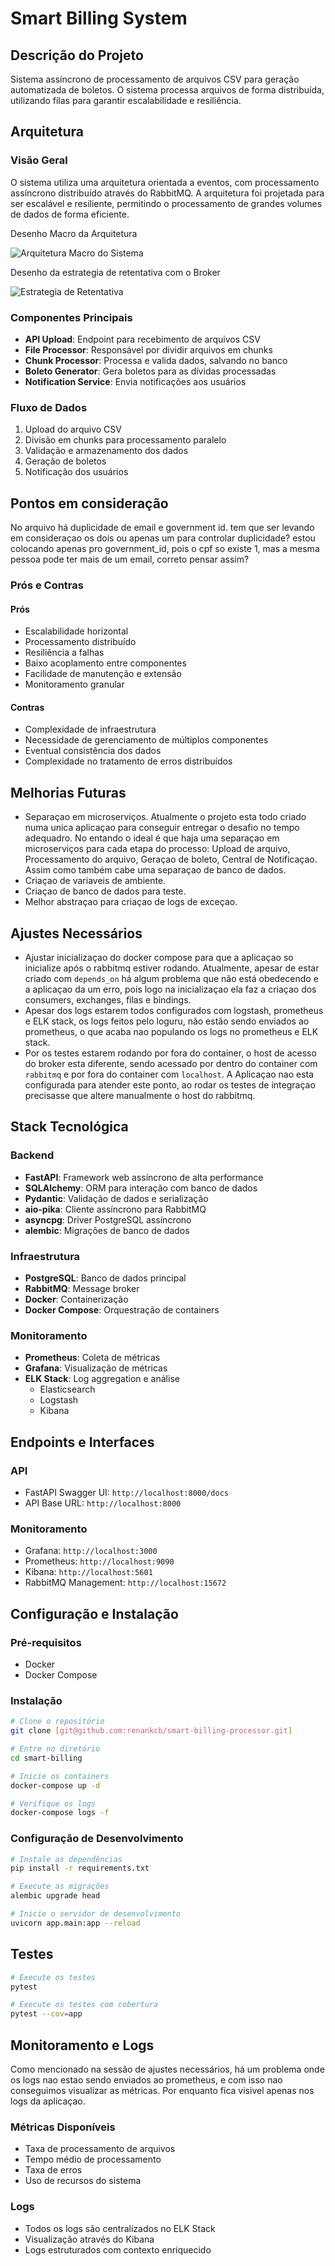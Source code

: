 # Smart Billing System

## Descrição do Projeto
Sistema assíncrono de processamento de arquivos CSV para geração automatizada de boletos. O sistema processa arquivos de forma distribuída, utilizando filas para garantir escalabilidade e resiliência.

## Arquitetura

### Visão Geral
O sistema utiliza uma arquitetura orientada a eventos, com processamento assíncrono distribuído através do RabbitMQ. A arquitetura foi projetada para ser escalável e resiliente, permitindo o processamento de grandes volumes de dados de forma eficiente.

Desenho Macro da Arquitetura

![Arquitetura Macro do Sistema](./docs/images/arquitetura-macro.png)

Desenho da estrategia de retentativa com o Broker

![Estrategia de Retentativa](./docs/images/estrategia-de-retentativa.png)


### Componentes Principais
- **API Upload**: Endpoint para recebimento de arquivos CSV
- **File Processor**: Responsável por dividir arquivos em chunks
- **Chunk Processor**: Processa e valida dados, salvando no banco
- **Boleto Generator**: Gera boletos para as dívidas processadas
- **Notification Service**: Envia notificações aos usuários

### Fluxo de Dados
1. Upload do arquivo CSV
2. Divisão em chunks para processamento paralelo
3. Validação e armazenamento dos dados
4. Geração de boletos
5. Notificação dos usuários

## Pontos em consideração
No arquivo há duplicidade de email e government id. tem que ser levando em consideraçao os dois ou apenas um para controlar duplicidade?
estou colocando apenas pro government_id, pois o cpf so existe 1, mas a mesma pessoa pode ter mais de um email, correto pensar assim?

### Prós e Contras

#### Prós
- Escalabilidade horizontal
- Processamento distribuído
- Resiliência a falhas
- Baixo acoplamento entre componentes
- Facilidade de manutenção e extensão
- Monitoramento granular

#### Contras
- Complexidade de infraestrutura
- Necessidade de gerenciamento de múltiplos componentes
- Eventual consistência dos dados
- Complexidade no tratamento de erros distribuídos

## Melhorias Futuras
- Separaçao em microserviços. Atualmente o projeto esta todo criado numa unica aplicaçao para conseguir entregar o desafio no tempo adequadro. No entando o ideal é que haja uma separaçao em microserviços para cada etapa do processo: Upload de arquivo, Processamento do arquivo, Geraçao de boleto, Central de Notificaçao. Assim como também cabe uma separaçao de banco de dados.
- Criaçao de variaveis de ambiente.
- Criaçao de banco de dados para teste.
- Melhor abstraçao para criaçao de logs de exceçao. 

## Ajustes Necessários
- Ajustar inicializaçao do docker compose para que a aplicaçao so inicialize após o rabbitmq estiver rodando.
Atualmente, apesar de estar criado com `depends_on` há algum problema que não está obedecendo e a aplicaçao da um erro, pois logo na inicializaçao ela faz a criaçao dos consumers, exchanges, filas e bindings.
- Apesar dos logs estarem todos configurados com logstash, prometheus e ELK stack, os logs feitos pelo loguru, não estão sendo enviados ao prometheus, o que acaba nao populando os logs no prometheus e ELK stack.
- Por os testes estarem rodando por fora do container, o host de acesso do broker esta diferente, sendo acessado por dentro do container com `rabbitmq` e por fora do container com `localhost`. A Aplicaçao nao esta configurada para atender este ponto, ao rodar os testes de integraçao precisasse que altere manualmente o host do rabbitmq.

## Stack Tecnológica

### Backend
- **FastAPI**: Framework web assíncrono de alta performance
- **SQLAlchemy**: ORM para interação com banco de dados
- **Pydantic**: Validação de dados e serialização
- **aio-pika**: Cliente assíncrono para RabbitMQ
- **asyncpg**: Driver PostgreSQL assíncrono
- **alembic**: Migrações de banco de dados

### Infraestrutura
- **PostgreSQL**: Banco de dados principal
- **RabbitMQ**: Message broker
- **Docker**: Containerização
- **Docker Compose**: Orquestração de containers

### Monitoramento
- **Prometheus**: Coleta de métricas
- **Grafana**: Visualização de métricas
- **ELK Stack**: Log aggregation e análise
  - Elasticsearch
  - Logstash
  - Kibana

## Endpoints e Interfaces

### API
- FastAPI Swagger UI: `http://localhost:8000/docs`
- API Base URL: `http://localhost:8000`

### Monitoramento
- Grafana: `http://localhost:3000`
- Prometheus: `http://localhost:9090`
- Kibana: `http://localhost:5601`
- RabbitMQ Management: `http://localhost:15672`

## Configuração e Instalação

### Pré-requisitos
- Docker
- Docker Compose

### Instalação
```bash
# Clone o repositório
git clone [git@github.com:renankcb/smart-billing-processor.git]

# Entre no diretório
cd smart-billing

# Inicie os containers
docker-compose up -d

# Verifique os logs
docker-compose logs -f
```

### Configuração de Desenvolvimento
```bash
# Instale as dependências
pip install -r requirements.txt

# Execute as migrações
alembic upgrade head

# Inicie o servidor de desenvolvimento
uvicorn app.main:app --reload
```

## Testes
```bash
# Execute os testes
pytest

# Execute os testes com cobertura
pytest --cov=app
```

## Monitoramento e Logs 
Como mencionado na sessão de ajustes necessários, há um problema onde os logs nao estao sendo enviados ao prometheus, e com isso nao conseguimos visualizar as métricas. Por enquanto fica visivel apenas nos logs da aplicaçao.

### Métricas Disponíveis
- Taxa de processamento de arquivos
- Tempo médio de processamento
- Taxa de erros
- Uso de recursos do sistema

### Logs
- Todos os logs são centralizados no ELK Stack
- Visualização através do Kibana
- Logs estruturados com contexto enriquecido
